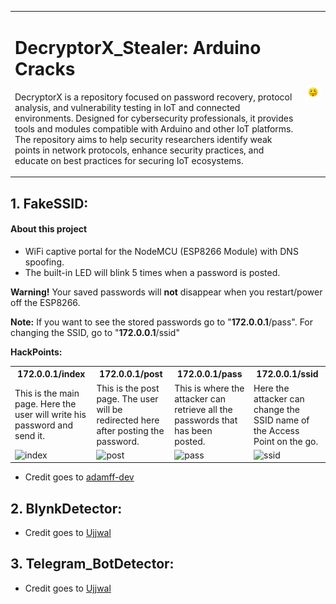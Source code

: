 <table>
  <tr>
    <td>

# DecryptorX_Stealer: Arduino Cracks

DecryptorX is a repository focused on password recovery, protocol analysis, and vulnerability testing in IoT and connected environments. Designed for cybersecurity professionals, it provides tools and modules compatible with Arduino and other IoT platforms. The repository aims to help security researchers identify weak points in network protocols, enhance security practices, and educate on best practices for securing IoT ecosystems.

</td>
    <td>
      <img src="https://github.com/UjjwalSaini07/DecryptorX_Stealer/blob/main/ArdiunoCrack/assests/ReadmeAssests/HackerEmoji.png?raw=true">
    </td>
  </tr>
</table>

## 1. FakeSSID:

#### **About this project**
- WiFi captive portal for the NodeMCU (ESP8266 Module) with DNS spoofing.
- The built-in LED will blink 5 times when a password is posted.

<b>Warning!</b> Your saved passwords will **not** disappear when you restart/power off the ESP8266.

<b>Note:</b> If you want to see the stored passwords go to "**172.0.0.1**<a>/pass</a>". For changing the SSID, go to "**172.0.0.1**<a>/ssid</a>"

**HackPoints:**
<table>
  <tr>
    <th>172.0.0.1/index</th>
    <th>172.0.0.1/post</th> 
    <th>172.0.0.1/pass</th>
    <th>172.0.0.1/ssid</th>
  </tr>
  <tr>
    <td>This is the main page. Here the user will write his password and send it.</td>
    <td>This is the post page. The user will be redirected here after posting the password.</td>
    <td>This is where the attacker can retrieve all the passwords that has been posted.</td>
    <td>Here the attacker can change the SSID name of the Access Point on the go.</td>
  </tr>
  <tr>
    <td><img width="200px" src="https://raw.githubusercontent.com/BlueArduino20/ESP8266_WiFi_Captive_Portal/master/src/1_Index_2.jpg" title="index"></td>
    <td><img width="200px" src="https://raw.githubusercontent.com/BlueArduino20/ESP8266_WiFi_Captive_Portal/master/src/2_Post.jpg" title="post"></td>
    <td><img width="200px" src="https://raw.githubusercontent.com/BlueArduino20/ESP8266_WiFi_Captive_Portal/master/src/3_Pass.jpg" title="pass"></td>
<td><img width="200px" src="https://raw.githubusercontent.com/BlueArduino20/ESP8266_WiFi_Captive_Portal/master/src/4_ssid.jpg" title="ssid"></td>
  </tr>
</table>

- Credit goes to [adamff-dev](https://github.com/adamff-dev/ESP8266-Captive-Portal)

## 2. BlynkDetector:

- Credit goes to [Ujjwal](https://github.com/UjjwalSaini07)

## 3. Telegram_BotDetector:

- Credit goes to [Ujjwal](https://github.com/UjjwalSaini07)
